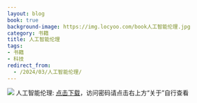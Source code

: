 ```yaml
---
layout: blog
book: true
background-image: https://img.locyoo.com/book人工智能伦理.jpg
category: 书籍
title: 人工智能伦理
tags:
- 书籍
- 科技
redirect_from:
  - /2024/03/人工智能伦理/
---
```

![](https://img.locyoo.com/book人工智能伦理.jpg)
人工智能伦理: <a name = "ref1" href="https://url18.ctfile.com/f/50983618-1350065291-087ec7?p=3619">点击下载</a>，访问密码请点击右上方“关于”自行查看